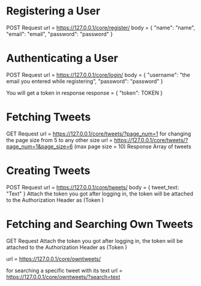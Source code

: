 # Registering a User
POST Request
url = https://127.0.0.1/core/register/
body = {
    "name": "name",
    "email": "email",
    "password": "password"
}

# Authenticating a User
POST Request
url = https://127.0.0.1/core/login/
body = {
    "username": "the email you entered while registering",
    "password": "password"
}

You will get a token in response
response = {
 "token": TOKEN
}

# Fetching Tweets
GET Request
url = https://127.0.0.1/core/tweets/?page_num=1 
for changing the page size from 5 to any other size
url = https://127.0.0.1/core/tweets/?page_num=1&page_size=6 (max page size = 10)
Response Array of tweets

# Creating Tweets
POST Request
url = https://127.0.0.1/core/tweets/
body = {
    tweet_text: "Text"
}
Attach the token you got after logging in, the token will be attached
to the Authorization Header as (Token <TOKEN>)


# Fetching and Searching Own Tweets
GET Request
Attach the token you got after logging in, the token will be attached
to the Authorization Header as (Token <TOKEN>)

url = https://127.0.0.1/core/owntweets/

for searching a specific tweet with its text
url = https://127.0.0.1/core/owntweets/?search=text